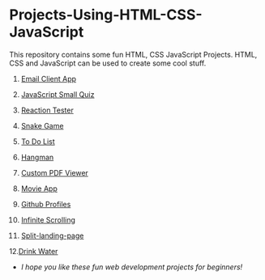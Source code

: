 # Projects-Using-HTML-CSS-JavaScript
This repository contains some fun HTML, CSS JavaScript Projects. HTML, CSS and JavaScript can be used to create some cool stuff.

1. [Email Client App](https://github.com/gauriruhal/Projects-Using-HTML-CSS-JavaScript/tree/main/Email-Client-App)

2. [JavaScript Small Quiz](https://github.com/gauriruhal/Projects-Using-HTML-CSS-JavaScript/tree/main/JavaScript%20Small%20Quiz)

3. [Reaction Tester](https://github.com/gauriruhal/Projects-Using-HTML-CSS-JavaScript/tree/main/Reaction%20Tester)

4. [Snake Game](https://github.com/gauriruhal/Projects-Using-HTML-CSS-JavaScript/tree/main/Snake%20Game)

5. [To Do List](https://github.com/gauriruhal/Projects-Using-HTML-CSS-JavaScript/tree/main/To%20Do%20List)

6. [Hangman](https://github.com/gauriruhal/Projects-Using-HTML-CSS-JavaScript/tree/main/Hangman)

7. [Custom PDF Viewer](https://github.com/gauriruhal/Projects-Using-HTML-CSS-JavaScript/tree/main/Custom%20PDF%20Viewer)

8. [Movie App](https://github.com/gauriruhal/Projects-Using-HTML-CSS-JavaScript/tree/main/Movie%20App)

9. [Github Profiles](https://github.com/gauriruhal/Projects-Using-HTML-CSS-JavaScript/tree/main/github-profiles)

10. [Infinite Scrolling](https://github.com/gauriruhal/Front-end-Projects/tree/main/Infinite_Scrolling)

11. [Split-landing-page](https://github.com/gauriruhal/Front-end-Projects/tree/main/split-landing-page)

12.[Drink Water](https://github.com/gauriruhal/Front-end-Projects/tree/main/Drink%20Water)


* *I hope you like these fun web development projects for beginners!*

